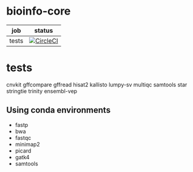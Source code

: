 # bioinfo-core

|job|status|
|:-:|:-:|
|tests|[![CircleCI](https://circleci.com/gh/btrspg/bioinfo-core/tree/master.svg?style=svg&circle-token=21ad9c06296a3d1af03e36733e5063c130d9c8e2)](https://circleci.com/gh/btrspg/bioinfo-core/tree/master)|


# tests
cnvkit  gffcompare gffread  hisat2 kallisto lumpy-sv  multiqc  samtools star stringtie  trinity ensembl-vep
## Using conda environments

- fastp 
- bwa 
- fastqc 
- minimap2 
- picard 
- gatk4
- samtools